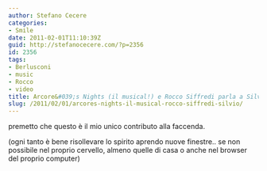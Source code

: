 ```yaml
---
author: Stefano Cecere
categories:
- Smile
date: 2011-02-01T11:10:39Z
guid: http://stefanocecere.com/?p=2356
id: 2356
tags:
- Berlusconi
- music
- Rocco
- video
title: Arcore&#039;s Nights (il musical!) e Rocco Siffredi parla a Silvio
slug: /2011/02/01/arcores-nights-il-musical-rocco-siffredi-silvio/
---
```


premetto che questo è il mio unico contributo alla faccenda.
  
(ogni tanto è bene risollevare lo spirito aprendo nuove finestre.. se non possibile nel proprio cervello, almeno quelle di casa o anche nel browser del proprio computer)